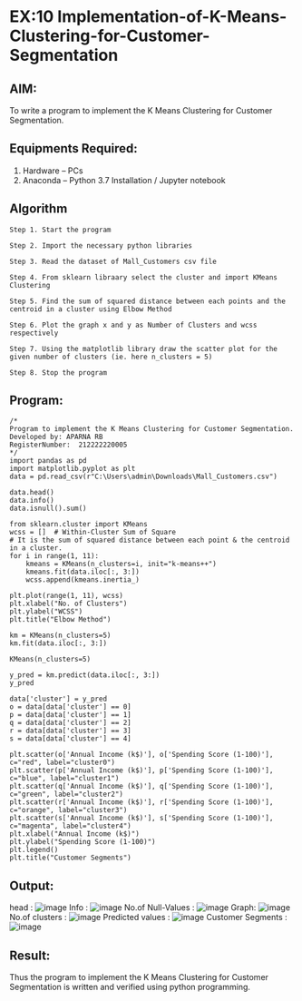 # EX:10  Implementation-of-K-Means-Clustering-for-Customer-Segmentation

## AIM:
To write a program to implement the K Means Clustering for Customer Segmentation.

## Equipments Required:
1. Hardware – PCs
2. Anaconda – Python 3.7 Installation / Jupyter notebook

## Algorithm
```
Step 1. Start the program

Step 2. Import the necessary python libraries

Step 3. Read the dataset of Mall_Customers csv file

Step 4. From sklearn libraary select the cluster and import KMeans Clustering

Step 5. Find the sum of squared distance between each points and the centroid in a cluster using Elbow Method

Step 6. Plot the graph x and y as Number of Clusters and wcss respectively

Step 7. Using the matplotlib library draw the scatter plot for the given number of clusters (ie. here n_clusters = 5)

Step 8. Stop the program
```
## Program:
```
/*
Program to implement the K Means Clustering for Customer Segmentation.
Developed by: APARNA RB
RegisterNumber:  212222220005
*/
import pandas as pd
import matplotlib.pyplot as plt
data = pd.read_csv(r"C:\Users\admin\Downloads\Mall_Customers.csv")

data.head()
data.info()
data.isnull().sum()

from sklearn.cluster import KMeans
wcss = []  # Within-Cluster Sum of Square
# It is the sum of squared distance between each point & the centroid in a cluster.
for i in range(1, 11):
    kmeans = KMeans(n_clusters=i, init="k-means++")
    kmeans.fit(data.iloc[:, 3:])
    wcss.append(kmeans.inertia_)

plt.plot(range(1, 11), wcss)
plt.xlabel("No. of Clusters")
plt.ylabel("WCSS")
plt.title("Elbow Method")

km = KMeans(n_clusters=5)
km.fit(data.iloc[:, 3:])

KMeans(n_clusters=5)

y_pred = km.predict(data.iloc[:, 3:])
y_pred

data['cluster'] = y_pred
o = data[data['cluster'] == 0]
p = data[data['cluster'] == 1]
q = data[data['cluster'] == 2]
r = data[data['cluster'] == 3]
s = data[data['cluster'] == 4]

plt.scatter(o['Annual Income (k$)'], o['Spending Score (1-100)'], c="red", label="cluster0")
plt.scatter(p['Annual Income (k$)'], p['Spending Score (1-100)'], c="blue", label="cluster1")
plt.scatter(q['Annual Income (k$)'], q['Spending Score (1-100)'], c="green", label="cluster2")
plt.scatter(r['Annual Income (k$)'], r['Spending Score (1-100)'], c="orange", label="cluster3")
plt.scatter(s['Annual Income (k$)'], s['Spending Score (1-100)'], c="magenta", label="cluster4")
plt.xlabel("Annual Income (k$)")
plt.ylabel("Spending Score (1-100)")
plt.legend()
plt.title("Customer Segments")

```

## Output:
head :
![image](https://github.com/user-attachments/assets/7bf7434f-0f56-4112-9e3d-76ffbf5b4954)
Info :
![image](https://github.com/user-attachments/assets/c045d291-5e6d-4081-b179-0bbb615a7f07)
No.of Null-Values :
![image](https://github.com/user-attachments/assets/8aa0c0c3-e923-4431-aebc-8f68d325ede1)
Graph:
![image](https://github.com/user-attachments/assets/c8ebd40f-a13d-4573-b73d-c198851511c0)
No.of clusters :
![image](https://github.com/user-attachments/assets/6f5e5040-cb67-4d8e-8c65-ba09028dc93b)
Predicted values :
![image](https://github.com/user-attachments/assets/b13ac1c0-f07f-4ea3-b82b-5bded3b0b89b)
Customer Segments :
![image](https://github.com/user-attachments/assets/9793e7e6-9e9d-41cd-9d51-05f8ffc1e178)

## Result:
Thus the program to implement the K Means Clustering for Customer Segmentation is written and verified using python programming.
